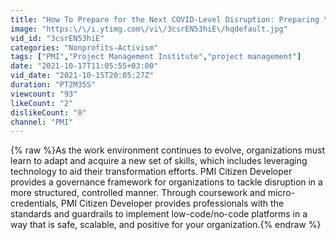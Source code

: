 ```yaml
---
title: "How To Prepare for the Next COVID-Level Disruption: Preparing Your Technology"
image: "https:\/\/i.ytimg.com\/vi\/3csrEN53hiE\/hqdefault.jpg"
vid_id: "3csrEN53hiE"
categories: "Nonprofits-Activism"
tags: ["PMI","Project Management Institute","project management"]
date: "2021-10-17T11:05:55+03:00"
vid_date: "2021-10-15T20:05:27Z"
duration: "PT2M35S"
viewcount: "93"
likeCount: "2"
dislikeCount: "0"
channel: "PMI"
---
```

{% raw %}As the work environment continues to evolve, organizations must learn to adapt and acquire a new set of skills, which includes leveraging technology to aid their transformation efforts. PMI Citizen Developer provides a governance framework for organizations to tackle disruption in a more structured, controlled manner. Through coursework and micro-credentials, PMI Citizen Developer provides professionals with the standards and guardrails to implement low-code/no-code platforms in a way that is safe, scalable, and positive for your organization.{% endraw %}
